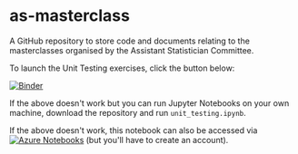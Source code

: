 # as-masterclass
A GitHub repository to store code and documents relating to the masterclasses organised by the Assistant Statistician Committee.

To launch the Unit Testing exercises, click the button below:

[![Binder](https://mybinder.org/badge_logo.svg)](https://mybinder.org/v2/gh/Kim-Ward/as-masterclass/master?filepath=unit_testing.ipynb)

If the above doesn't work but you can run Jupyter Notebooks on your own machine, download the repository and run `unit_testing.ipynb`.

If the above doesn't work, this notebook can also be accessed via [![Azure Notebooks](https://notebooks.azure.com/launch.svg)](https://notebooks.azure.com/kim-ward/projects/as-masterclass) (but you'll have to create an account).
